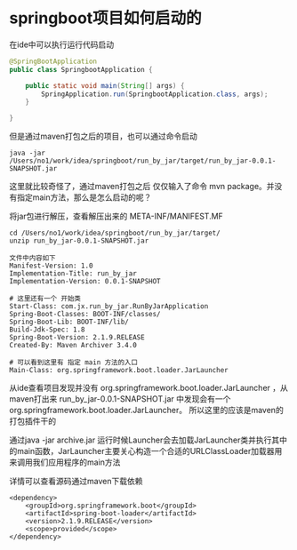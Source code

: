 # springboot项目如何启动的



在ide中可以执行运行代码启动

```java
@SpringBootApplication
public class SpringbootApplication {

    public static void main(String[] args) {
        SpringApplication.run(SpringbootApplication.class, args);
    }

}
```



但是通过maven打包之后的项目，也可以通过命令启动

```shell
java -jar /Users/no1/work/idea/springboot/run_by_jar/target/run_by_jar-0.0.1-SNAPSHOT.jar
```

这里就比较奇怪了，通过maven打包之后 仅仅输入了命令 mvn package。并没有指定main方法，那么是怎么启动的呢？



将jar包进行解压，查看解压出来的 META-INF/MANIFEST.MF

```
cd /Users/no1/work/idea/springboot/run_by_jar/target/
unzip run_by_jar-0.0.1-SNAPSHOT.jar 

文件中内容如下
Manifest-Version: 1.0
Implementation-Title: run_by_jar
Implementation-Version: 0.0.1-SNAPSHOT

# 这里还有一个 开始类
Start-Class: com.jx.run_by_jar.RunByJarApplication
Spring-Boot-Classes: BOOT-INF/classes/
Spring-Boot-Lib: BOOT-INF/lib/
Build-Jdk-Spec: 1.8
Spring-Boot-Version: 2.1.9.RELEASE
Created-By: Maven Archiver 3.4.0

# 可以看到这里有 指定 main 方法的入口
Main-Class: org.springframework.boot.loader.JarLauncher
```



从ide查看项目发现并没有 org.springframework.boot.loader.JarLauncher ，从maven打出来 run_by_jar-0.0.1-SNAPSHOT.jar 中发现会有一个 org.springframework.boot.loader.JarLauncher。  所以这里的应该是maven的打包插件干的



通过java -jar archive.jar 运行时候Launcher会去加载JarLauncher类并执行其中的main函数，JarLauncher主要关心构造一个合适的URLClassLoader加载器用来调用我们应用程序的main方法

详情可以查看源码通过maven下载依赖

```
<dependency>
    <groupId>org.springframework.boot</groupId>
    <artifactId>spring-boot-loader</artifactId>
    <version>2.1.9.RELEASE</version>
    <scope>provided</scope>
</dependency>
```

